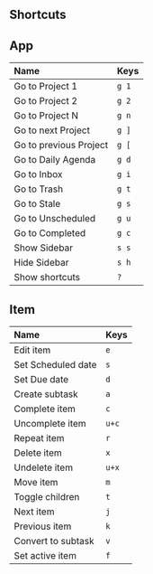 ## Shortcuts

## App

| Name                   | Keys   |
| :--------------------- | :----- |
| Go to Project 1        | `g 1`  |
| Go to Project 2        | `g 2`  |
| Go to Project N        | `g n`  |
| Go to next Project     | `g ]`  |
| Go to previous Project | `g [`  |
| Go to Daily Agenda     | `g d`  |
| Go to Inbox            | `g i`  |
| Go to Trash            | `g t`  |
| Go to Stale            | `g s`  |
| Go to Unscheduled      | `g u`  |
| Go to Completed        | `g c`  |
| Show Sidebar           | `s s ` |
| Hide Sidebar           | `s h ` |
| Show shortcuts         | `?`    |


## Item

| Name               | Keys  |
| :----------------- | :---- |
| Edit item          | `e`   |
| Set Scheduled date | `s`   |
| Set Due date       | `d`   |
| Create subtask     | `a`   |
| Complete item      | `c`   |
| Uncomplete item    | `u+c` |
| Repeat item        | `r`   |
| Delete item        | `x`   |
| Undelete item      | `u+x` |
| Move item          | `m`   |
| Toggle children    | `t`   |
| Next item          | `j`   |
| Previous item      | `k`   |
| Convert to subtask | `v`   |
| Set active item    | `f`   |

